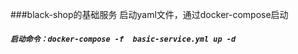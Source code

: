 ###black-shop的基础服务 启动yaml文件，通过docker-compose启动

##### `启动命令：docker-compose -f  basic-service.yml up -d `